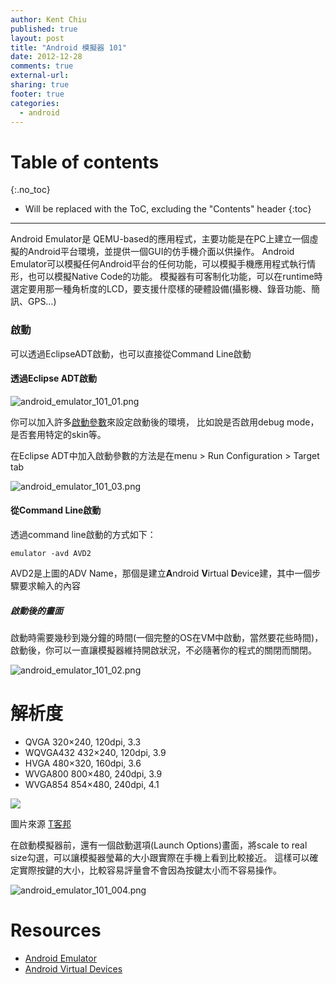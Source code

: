 ```yaml
---
author: Kent Chiu
published: true
layout: post
title: "Android 模擬器 101"
date: 2012-12-28
comments: true
external-url:
sharing: true
footer: true
categories:
  - android
---
```


# Table of contents
{:.no_toc}

* Will be replaced with the ToC, excluding the "Contents" header
{:toc}

----------------------------------------------------------------



Android Emulator是
QEMU-based的應用程式，主要功能是在PC上建立一個虛擬的Android平台環境，並提供一個GUI的仿手機介面以供操作。
Android
Emulator可以模擬任何Android平台的任何功能，可以模擬手機應用程式執行情形，也可以模擬Native
Code的功能。
模擬器有可客制化功能，可以在runtime時選定要用那一種角析度的LCD，要支援什麼樣的硬體設備(攝影機、錄音功能、簡訊、GPS…)

### 啟動

可以透過EclipseADT啟動，也可以直接從Command Line啟動

#### 透過Eclipse ADT啟動

![android_emulator_101_01.png][android_emulator_101_01.png]

你可以加入許多[啟動參數](http://developer.android.com/guide/developing/tools/emulator.html#startup-options "http://developer.android.com/guide/developing/tools/emulator.html#startup-options")來設定啟動後的環境，
比如說是否啟用debug mode，是否套用特定的skin等。

在Eclipse ADT中加入啟動參數的方法是在menu \> Run Configuration \> Target
tab

![android_emulator_101_03.png][android_emulator_101_03.png]

#### 從Command Line啟動

透過command line啟動的方式如下：


```
emulator -avd AVD2

```

AVD2是上圖的ADV Name，那個是建立**A**ndroid **V**irtual
**D**evice建，其中一個步驟要求輸入的內容

##### 啟動後的畫面

啟動時需要幾秒到幾分鐘的時間(一個完整的OS在VM中啟動，當然要花些時間)，啟動後，你可以一直讓模擬器維持開啟狀況，不必隨著你的程式的關閉而關閉。

![android_emulator_101_02.png][android_emulator_101_02.png]

解析度
======

-   QVGA 320×240, 120dpi, 3.3
-   WQVGA432 432×240, 120dpi, 3.9
-   HVGA 480×320, 160dpi, 3.6
-   WVGA800 800×480, 240dpi, 3.9
-   WVGA854 854×480, 240dpi, 4.1

![](http://cdn3.techbang.com.tw/system/images/23074/original/ex_1_wv1.jpg)

圖片來源
[T客邦](http://www.techbang.com.tw/posts/3053-search-text-to-explain-words-wvga-high-resolution-handheld-devices-necessary?utm_source=feedburner&utm_medium=feed&utm_campaign=Feed%3A+techbang+%28T%E5%AE%A2%E9%82%A6+%E6%9C%80%E6%96%B0%E6%96%87%E7%AB%A0%29&utm_content=Google+Reader "http://www.techbang.com.tw/posts/3053-search-text-to-explain-words-wvga-high-resolution-handheld-devices-necessary?utm_source=feedburner&utm_medium=feed&utm_campaign=Feed%3A+techbang+%28T%E5%AE%A2%E9%82%A6+%E6%9C%80%E6%96%B0%E6%96%87%E7%AB%A0%29&utm_content=Google+Reader")

在啟動模擬器前，還有一個啟動選項(Launch Options)畫面，將scale to real
size勾選，可以讓模擬器瑩幕的大小跟實際在手機上看到比較接近。
這樣可以確定實際按鍵的大小，比較容易評量會不會因為按鍵太小而不容易操作。

![android_emulator_101_004.png][android_emulator_101_004.png]

Resources
=========

-   [Android Emulator](http://developer.android.com/guide/developing/tools/emulator.html "http://developer.android.com/guide/developing/tools/emulator.html")
-   [Android Virtual Devices](http://developer.android.com/guide/developing/tools/avd.html "http://developer.android.com/guide/developing/tools/avd.html")


[android_emulator_101_01.png]: http://blog.kent-chiu.com/images/2012-12-28/android_emulator_101_01.png
[android_emulator_101_03.png]: http://blog.kent-chiu.com/images/2012-12-28/android_emulator_101_03.png
[android_emulator_101_02.png]: http://blog.kent-chiu.com/images/2012-12-28/android_emulator_101_02.png
[android_emulator_101_004.png]: http://blog.kent-chiu.com/images/2012-12-28/android_emulator_101_004.png

